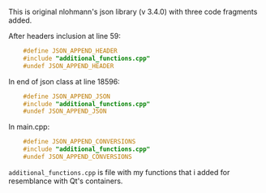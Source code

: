 This is original nlohmann's json library (v 3.4.0) with three code fragments added.

After headers inclusion at line 59:
```c++
    #define JSON_APPEND_HEADER
    #include "additional_functions.cpp"
    #undef JSON_APPEND_HEADER
```

In end of json class at line 18596:
```c++
    #define JSON_APPEND_JSON
    #include "additional_functions.cpp"
    #undef JSON_APPEND_JSON
```

In main.cpp:
```c++
    #define JSON_APPEND_CONVERSIONS
    #include "additional_functions.cpp"
    #undef JSON_APPEND_CONVERSIONS
```

`additional_functions.cpp` is file with my functions that i added for resemblance with Qt's containers.
